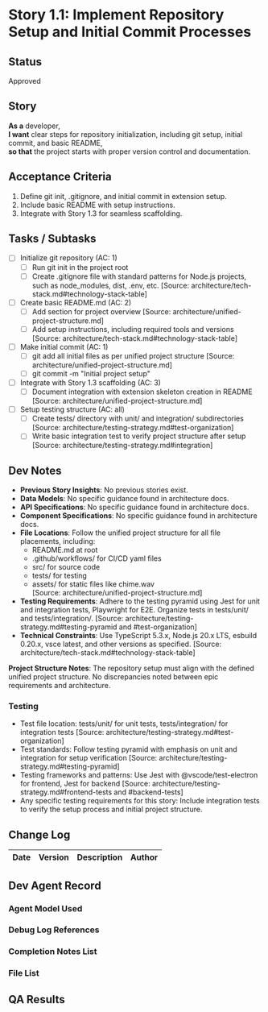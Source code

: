 # Story 1.1: Implement Repository Setup and Initial Commit Processes

## Status
Approved

## Story
**As a** developer,  
**I want** clear steps for repository initialization, including git setup, initial commit, and basic README,  
**so that** the project starts with proper version control and documentation.

## Acceptance Criteria
1. Define git init, .gitignore, and initial commit in extension setup.  
2. Include basic README with setup instructions.  
3. Integrate with Story 1.3 for seamless scaffolding.

## Tasks / Subtasks
- [ ] Initialize git repository (AC: 1)  
  - [ ] Run git init in the project root  
  - [ ] Create .gitignore file with standard patterns for Node.js projects, such as node_modules, dist, .env, etc. [Source: architecture/tech-stack.md#technology-stack-table]  
- [ ] Create basic README.md (AC: 2)  
  - [ ] Add section for project overview [Source: architecture/unified-project-structure.md]  
  - [ ] Add setup instructions, including required tools and versions [Source: architecture/tech-stack.md#technology-stack-table]  
- [ ] Make initial commit (AC: 1)  
  - [ ] git add all initial files as per unified project structure [Source: architecture/unified-project-structure.md]  
  - [ ] git commit -m "Initial project setup"  
- [ ] Integrate with Story 1.3 scaffolding (AC: 3)  
  - [ ] Document integration with extension skeleton creation in README [Source: architecture/unified-project-structure.md]  
- [ ] Setup testing structure (AC: all)  
  - [ ] Create tests/ directory with unit/ and integration/ subdirectories [Source: architecture/testing-strategy.md#test-organization]  
  - [ ] Write basic integration test to verify project structure after setup [Source: architecture/testing-strategy.md#integration]

## Dev Notes
- **Previous Story Insights**: No previous stories exist.  
- **Data Models**: No specific guidance found in architecture docs.  
- **API Specifications**: No specific guidance found in architecture docs.  
- **Component Specifications**: No specific guidance found in architecture docs.  
- **File Locations**: Follow the unified project structure for all file placements, including:  
  - README.md at root  
  - .github/workflows/ for CI/CD yaml files  
  - src/ for source code  
  - tests/ for testing  
  - assets/ for static files like chime.wav  
  [Source: architecture/unified-project-structure.md]  
- **Testing Requirements**: Adhere to the testing pyramid using Jest for unit and integration tests, Playwright for E2E. Organize tests in tests/unit/ and tests/integration/. [Source: architecture/testing-strategy.md#testing-pyramid and #test-organization]  
- **Technical Constraints**: Use TypeScript 5.3.x, Node.js 20.x LTS, esbuild 0.20.x, vsce latest, and other versions as specified. [Source: architecture/tech-stack.md#technology-stack-table]  

**Project Structure Notes**: The repository setup must align with the defined unified project structure. No discrepancies noted between epic requirements and architecture.

### Testing
- Test file location: tests/unit/ for unit tests, tests/integration/ for integration tests [Source: architecture/testing-strategy.md#test-organization]  
- Test standards: Follow testing pyramid with emphasis on unit and integration for setup verification [Source: architecture/testing-strategy.md#testing-pyramid]  
- Testing frameworks and patterns: Use Jest with @vscode/test-electron for frontend, Jest for backend [Source: architecture/testing-strategy.md#frontend-tests and #backend-tests]  
- Any specific testing requirements for this story: Include integration tests to verify the setup process and initial project structure.

## Change Log
| Date | Version | Description | Author |  
|------|---------|-------------|--------|  

## Dev Agent Record
### Agent Model Used  

### Debug Log References  

### Completion Notes List  

### File List  

## QA Results
